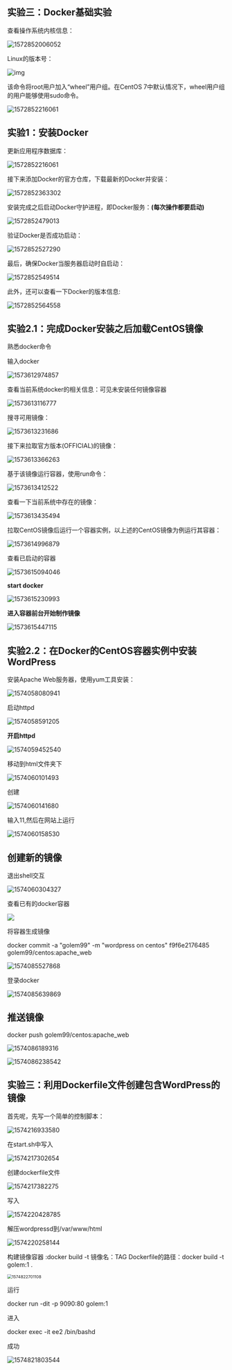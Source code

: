## 实验三：Docker基础实验

查看操作系统内核信息：

![1572852006052](../image3/1.png)

Linux的版本号：

![img](../image3/2.png)

该命令将root用户加入“wheel”用户组。在CentOS 7中默认情况下，wheel用户组的用户能够使用sudo命令。

![1572852216061](..\image3\3.png)

## 实验1：安装Docker

更新应用程序数据库：

![1572852216061](..\image3\4.png)

接下来添加Docker的官方仓库，下载最新的Docker并安装：

![1572852363302](..\image3\5.png)

安装完成之后启动Docker守护进程，即Docker服务：**(每次操作都要启动)**

![1572852479013](..\image3\6.png)

验证Docker是否成功启动：

![1572852527290](..\image3\7.png)

最后，确保Docker当服务器启动时自启动：

![1572852549514](..\image3\8.png)

此外，还可以查看一下Docker的版本信息:

![1572852564558](..\image3\9.png)

## 实验2.1：完成Docker安装之后加载CentOS镜像

熟悉docker命令

输入docker

![1573612974857](..\image3\10.png)

查看当前系统docker的相关信息：可见未安装任何镜像容器

![1573613116777](..\image3\11.png)

搜寻可用镜像：

![1573613231686](..\image3\12.png)

接下来拉取官方版本(OFFICIAL)的镜像：

![1573613366263](..\image3\13.png)

基于该镜像运行容器，使用run命令：

![1573613412522](..\image3\14.png)

查看一下当前系统中存在的镜像：

![1573613435494](..\image3\15.png)

拉取CentOS镜像后运行一个容器实例，以上述的CentOS镜像为例运行其容器：

![1573614996879](..\image3\16.png)

查看已启动的容器

![1573615094046](..\image3\17.png)

**start docker**

![1573615230993](..\image3\18.png)

**进入容器前台开始制作镜像**

![1573615447115](..\image3\19.png)



## 实验2.2：在Docker的CentOS容器实例中安装WordPress

安装Apache Web服务器，使用yum工具安装：

![1574058080941](..\image3\20.png)

启动httpd

![1574058591205](..\image3\21.png)

**开启httpd**

![1574059452540](..\image3\22.png)

移动到html文件夹下

![1574060101493](..\image3\23.png)



创建

![1574060141680](..\image3\24.png)

输入11,然后在网站上运行



![1574060158530](..\image3\25.png)

## 创建新的镜像

退出shell交互

![1574060304327](..\image3\26.png)

查看已有的docker容器

![](..\image3\27.png)

将容器生成镜像

docker commit -a "golem99" -m "wordpress on centos" f9f6e2176485 golem99/centos:apache_web

![1574085527868](..\image3\28.png)

登录docker

![1574085639869](..\image3\29.png)

## 推送镜像

docker push golem99/centos:apache_web

![1574086189316](..\image3\30.png)

![1574086238542](..\image3\30.png)

## 实验三：利用Dockerfile文件创建包含WordPress的镜像

首先呢，先写一个简单的控制脚本：

![1574216933580](..\image3\31.png)

在start.sh中写入

![1574217302654](..\image3\32.png)

创建dockerfile文件

![1574217382275](..\image3\33.png)

写入

![1574220428785](..\image3\34.png)

解压wordpressd到/var/www/html

![1574220258144](..\image3\35.png)

构建镜像容器 :docker build -t  镜像名：TAG  Dockerfile的路径：docker build -t golem:1  .

<img src="..\image3\36.png" alt="1574822701108" style="zoom:67%;" />

运行

docker run -dit -p 9090:80 golem:1 

进入

docker exec -it ee2  /bin/bashd

成功

![1574821803544](..\image3\37.png)